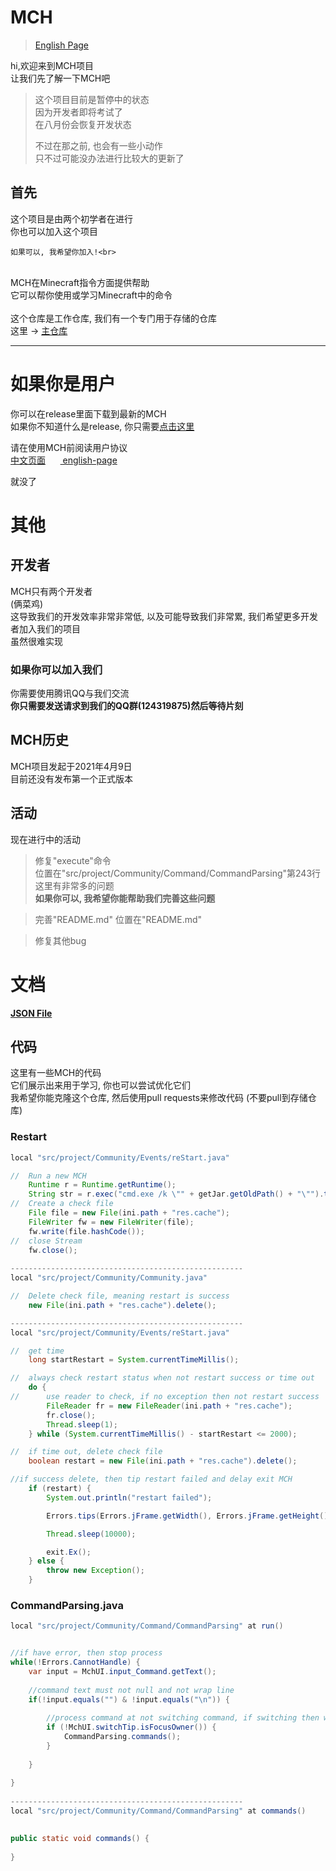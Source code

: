 # MCH
> <a href="https://github.com/zhuaidadaya/MCH/blob/main/README.md">English Page</a>

hi,欢迎来到MCH项目<br>
让我们先了解一下MCH吧
> 这个项目目前是暂停中的状态<br>
> 因为开发者即将考试了<br>
> 在八月份会恢复开发状态<br>
>
> 不过在那之前, 也会有一些小动作<br>
> 只不过可能没办法进行比较大的更新了

## 首先

这个项目是由两个初学者在进行<br>
你也可以加入这个项目<br>

```
如果可以, 我希望你加入!<br>
```

<br>
MCH在Minecraft指令方面提供帮助<br>
它可以帮你使用或学习Minecraft中的命令<br>
<br>
这个仓库是工作仓库, 我们有一个专门用于存储的仓库 <br>
这里 -> <a href="https://github.com/andogy/MCH">主仓库</a>

<hr>

# 如果你是用户

你可以在release里面下载到最新的MCH<br>
如果你不知道什么是release, 你只需要<a href="https://github.com/zhuaidadaya/MCH/releases">点击这里</a><br>

请在使用MCH前阅读用户协议<br>
<a href="https://github.com/andogy/MCH/tree/main/%E4%B8%AD%E6%96%87/%E5%B8%AE%E5%8A%A9/%E7%94%A8%E6%88%B7%E5%8D%8F%E8%AE%AE">
中文页面</a>&nbsp;&nbsp;&nbsp;&nbsp;&nbsp;&nbsp;<a href="https://github.com/andogy/MCH/tree/main/English/Helps/agreement">
english-page</a>

就没了

# 其他

## 开发者

MCH只有两个开发者<br>
(俩菜鸡)<br>
这导致我们的开发效率非常非常低, 以及可能导致我们非常累, 我们希望更多开发者加入我们的项目<br>
虽然很难实现

### 如果你可以加入我们

你需要使用腾讯QQ与我们交流<br>
<b>
你只需要发送请求到我们的QQ群(124319875)然后等待片刻
</b>

## MCH历史

MCH项目发起于2021年4月9日<br>
目前还没有发布第一个正式版本<br>

## 活动

现在进行中的活动 
> 修复"execute"命令<br>
> 位置在"src/project/Community/Command/CommandParsing"第243行<br>
这里有非常多的问题<br>
<b>如果你可以, 我希望你能帮助我们完善这些问题</b>

> 完善"README.md"
> 位置在"README.md"

> 修复其他bug

# 文档

<a href="https://github.com/zhuaidadaya/MCH/blob/main/mds/Json_File_ZH.md"><b>JSON File</b></a>

## 代码
这里有一些MCH的代码<br>
它们展示出来用于学习, 你也可以尝试优化它们<br>
我希望你能克隆这个仓库, 然后使用pull requests来修改代码
(不要pull到存储仓库)

### Restart
```java
local "src/project/Community/Events/reStart.java"

//  Run a new MCH
    Runtime r = Runtime.getRuntime();
    String str = r.exec("cmd.exe /k \"" + getJar.getOldPath() + "\"").toString();
//  Create a check file
    File file = new File(ini.path + "res.cache");
    FileWriter fw = new FileWriter(file);
    fw.write(file.hashCode());
//  close Stream
    fw.close();
    
----------------------------------------------------
local "src/project/Community/Community.java"

//  Delete check file, meaning restart is success
    new File(ini.path + "res.cache").delete();

----------------------------------------------------
local "src/project/Community/Events/reStart.java"

//  get time
    long startRestart = System.currentTimeMillis();

//  always check restart status when not restart success or time out
    do {
//      use reader to check, if no exception then not restart success
        FileReader fr = new FileReader(ini.path + "res.cache");
        fr.close();
        Thread.sleep(1);
    } while (System.currentTimeMillis() - startRestart <= 2000);

//  if time out, delete check file
    boolean restart = new File(ini.path + "res.cache").delete();

//if success delete, then tip restart failed and delay exit MCH
    if (restart) {
        System.out.println("restart failed");

        Errors.tips(Errors.jFrame.getWidth(), Errors.jFrame.getHeight(), "restart failed");

        Thread.sleep(10000);

        exit.Ex();
    } else {
        throw new Exception();
    }

```

### CommandParsing.java

``` java
local "src/project/Community/Command/CommandParsing" at run() 


//if have error, then stop process
while(!Errors.CannotHandle) {
    var input = MchUI.input_Command.getText();
    
    //command text must not null and not wrap line
    if(!input.equals("") & !input.equals("\n")) {
    
        //process command at not switching command, if switching then waiting for
        if (!MchUI.switchTip.isFocusOwner()) {
            CommandParsing.commands();
        }
        
    }
    
}
 
----------------------------------------------------
local "src/project/Community/Command/CommandParsing" at commands()

 
public static void commands() {
     
}
```

### 
